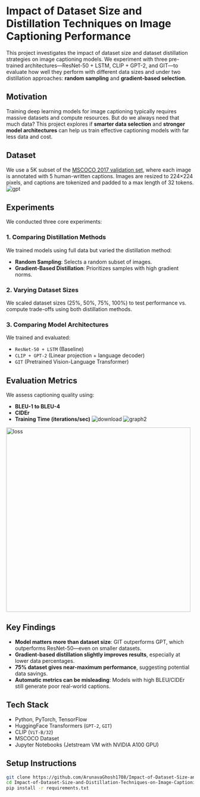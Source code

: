# Impact of Dataset Size and Distillation Techniques on Image Captioning Performance

This project investigates the impact of dataset size and dataset distillation strategies on image captioning models. We experiment with three pre-trained architectures—ResNet-50 + LSTM, CLIP + GPT-2, and GIT—to evaluate how well they perform with different data sizes and under two distillation approaches: **random sampling** and **gradient-based selection**.

## Motivation

Training deep learning models for image captioning typically requires massive datasets and compute resources. But do we always need that much data? This project explores if **smarter data selection** and **stronger model architectures** can help us train effective captioning models with far less data and cost.

## Dataset

We use a 5K subset of the [MSCOCO 2017 validation set](https://cocodataset.org/#download), where each image is annotated with 5 human-written captions. Images are resized to 224×224 pixels, and captions are tokenized and padded to a max length of 32 tokens.
![gpt](https://github.com/user-attachments/assets/caa44e2a-fc1e-4e1f-a44b-acabb678217b)

## Experiments

We conducted three core experiments:

### 1. Comparing Distillation Methods
We trained models using full data but varied the distillation method:
- **Random Sampling**: Selects a random subset of images.
- **Gradient-Based Distillation**: Prioritizes samples with high gradient norms.

### 2. Varying Dataset Sizes
We scaled dataset sizes (25%, 50%, 75%, 100%) to test performance vs. compute trade-offs using both distillation methods.

### 3. Comparing Model Architectures
We trained and evaluated:
- `ResNet-50 + LSTM` (Baseline)
- `CLIP + GPT-2` (Linear projection + language decoder)
- `GIT` (Pretrained Vision-Language Transformer)

## Evaluation Metrics

We assess captioning quality using:
- **BLEU-1 to BLEU-4**
- **CIDEr**
- **Training Time (iterations/sec)**
![download](https://github.com/user-attachments/assets/f21c3f4d-92ee-4233-8ad4-888a99daf915)
![graph2](https://github.com/user-attachments/assets/15f0c3ba-fe1d-4c91-8626-aa14b162c7ea)
<img width="495" alt="loss" src="https://github.com/user-attachments/assets/14855810-9e12-4350-810e-2132115004b1" />


## Key Findings

- **Model matters more than dataset size**: GIT outperforms GPT, which outperforms ResNet-50—even on smaller datasets.
- **Gradient-based distillation slightly improves results**, especially at lower data percentages.
- **75% dataset gives near-maximum performance**, suggesting potential data savings.
- **Automatic metrics can be misleading**: Models with high BLEU/CIDEr still generate poor real-world captions.

## Tech Stack

- Python, PyTorch, TensorFlow
- HuggingFace Transformers (`GPT-2`, `GIT`)
- CLIP (`ViT-B/32`)
- MSCOCO Dataset
- Jupyter Notebooks (Jetstream VM with NVIDIA A100 GPU)

## Setup Instructions

```bash
git clone https://github.com/ArunavaGhosh1708/Impact-of-Dataset-Size-and-Distillation-Techniques-on-Image-Captioning-Performance.git
cd Impact-of-Dataset-Size-and-Distillation-Techniques-on-Image-Captioning-Performance
pip install -r requirements.txt
